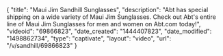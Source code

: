 {
    "title": "Maui Jim Sandhill Sunglasses",
    "description": "Abt has special shipping on a wide variety of Maui Jim Sunglasses. Check out Abt's entire line of Maui Jim Sunglasses for men and women on Abt.com today!",
    "videoid": "69866823",
    "date_created": "1444407823",
    "date_modified": "1498862734",
    "type": "captivate",
    "layout": "video",
    "url": "\/v\/sandhill\/69866823"
}